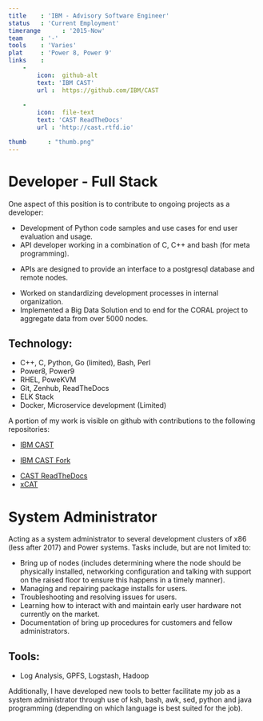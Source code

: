 ```yaml
---
title    : 'IBM - Advisory Software Engineer'
status   : 'Current Employment'
timerange      : '2015-Now'
team     : '-' 
tools    : 'Varies'
plat     : 'Power 8, Power 9'
links    : 
    -  
        icon:  github-alt
        text: 'IBM CAST'
        url :  https://github.com/IBM/CAST
        
    -  
        icon:  file-text
        text: 'CAST ReadTheDocs'
        url : 'http://cast.rtfd.io'

thumb      : "thumb.png"
---
```


# Developer - Full Stack

One aspect of this position is to contribute to ongoing projects as a developer:
- Development of Python code samples and use cases for end user evaluation and usage.
- API developer working in a combination of C, C++ and bash (for meta programming).
 * APIs are designed to provide an interface to a postgresql database and remote nodes.
- Worked on standardizing development processes in internal organization.
- Implemented a Big Data Solution end to end for the CORAL project to aggregate data from over 5000 nodes. 


## Technology:
 - C++, C, Python, Go (limited), Bash, Perl
 - Power8, Power9
 - RHEL, PoweKVM
 - Git, Zenhub, ReadTheDocs
 - ELK Stack 
 - Docker, Microservice development (Limited)


A portion of my work is visible on github with contributions to the following repositories:
 - <a href="https://github.com/IBM/CAST" target="_blank"> IBM CAST</a>
  * <a href="https://github.com/mew2057/CAST" target="_blank"> IBM CAST Fork</a> 
 - <a href="http://cast.rtfd.io" target="_blank"> CAST ReadTheDocs </a>
 - <a href="https://github.com/mew2057/xcat-core"  target="_blank"> xCAT </a>


# System Administrator


Acting as a system administrator to several development clusters of x86 (less after 2017) and Power systems. Tasks include, but are not limited to:
- Bring up of nodes (includes determining where the node should be physically installed, networking configuration and talking with support on the raised floor to ensure this happens in a timely manner).
- Managing and repairing package installs for users.
- Troubleshooting and resolving issues for users.
- Learning how to interact with and maintain early user hardware not currently on the market.
- Documentation of bring up procedures for customers and fellow administrators.

## Tools:
- Log Analysis, GPFS, Logstash, Hadoop

Additionally, I have developed new tools to better facilitate my job as a system administrator through use of ksh, bash, awk, sed, python and java programming (depending on which language is best suited for the job). 
